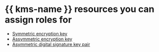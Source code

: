 # {{ kms-name }} resources you can assign roles for

* [Symmetric encryption key](../../../kms/concepts/key.md)
* [Assymmetric encryption key](../../../kms/concepts/asymmetric-encryption-key.md)
* [Asymmetric digital signature key pair](../../../kms/concepts/asymmetric-signature-key.md)
